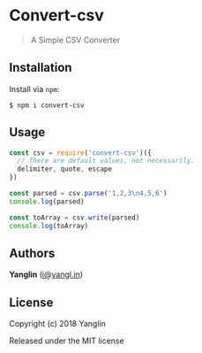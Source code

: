 # Convert-csv
> A Simple CSV Converter

## Installation

Install via `npm`:

```
$ npm i convert-csv
```

## Usage

``` js
const csv = require('convert-csv')({
  // There are default values, not necessarily.
  delimiter, quote, escape
})

const parsed = csv.parse('1,2,3\n4,5,6')
console.log(parsed)

const toArray = csv.write(parsed)
console.log(toArray)
```

## Authors

**Yanglin** ([i@yangl.in](mailto:mail@yanglin.me))


## License

Copyright (c) 2018 Yanglin

Released under the MIT license

